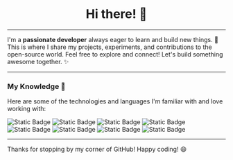 <h1 align="center">Hi there! 👋</h1>

---

I'm a **passionate developer** always eager to learn and build new things. 🚀 This is where I share my projects, experiments, and contributions to the open-source world. Feel free to explore and connect! Let's build something awesome together. ✨

---

### My Knowledge 🧠

Here are some of the technologies and languages I'm familiar with and love working with:

<div>
  <img alt="Static Badge" src="https://img.shields.io/badge/HTML-orange?style=for-the-badge&logo=HTML5">
  <img alt="Static Badge" src="https://img.shields.io/badge/CSS-blue?style=for-the-badge&logo=CSS">
  <img alt="Static Badge" src="https://img.shields.io/badge/JavaScript-yellow?style=for-the-badge&logo=javascript">
  <img alt="Static Badge" src="https://img.shields.io/badge/NodeJS-green?style=for-the-badge&logo=nodedotjs">
  <img alt="Static Badge" src="https://img.shields.io/badge/TypeScript-darkblue?style=for-the-badge&logo=typescript">
  <img alt="Static Badge" src="https://img.shields.io/badge/Java-orange?style=for-the-badge&logo=openjdk">
  <img alt="Static Badge" src="https://img.shields.io/badge/Luau-darkblue?style=for-the-badge&logo=luau">
  <img alt="Static Badge" src="https://img.shields.io/badge/Rust-brown?style=for-the-badge&logo=rust">
</div>

---

Thanks for stopping by my corner of GitHub! Happy coding! 😄
